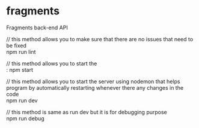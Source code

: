 # fragments

Fragments back-end API

// this method allows you to make sure that there are no issues that need to be fixed\
npm run lint

// this method allows you to start the \
: npm start

// this method allows you to start the server using nodemon that helps program by automatically restarting whenever there any changes in the code\
npm run dev

// this method is same as run dev but it is for debugging purpose\
npm run debug
